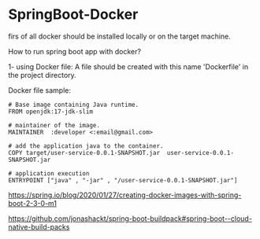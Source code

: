 # SpringBoot-Docker

firs of all docker should be installed locally or on the target machine.

How to run spring boot app with docker?

1- using Docker file:
A file should be created with this name 'Dockerfile' in the project directory.

Docker file sample:

```
# Base image containing Java runtime.
FROM openjdk:17-jdk-slim

# maintainer of the image.
MAINTAINER  :developer <:email@gmail.com>

# add the application java to the container.
COPY target/user-service-0.0.1-SNAPSHOT.jar  user-service-0.0.1-SNAPSHOT.jar

# application execution
ENTRYPOINT ["java" , "-jar" , "/user-service-0.0.1-SNAPSHOT.jar"]
```





https://spring.io/blog/2020/01/27/creating-docker-images-with-spring-boot-2-3-0-m1


https://github.com/jonashackt/spring-boot-buildpack#spring-boot--cloud-native-build-packs
